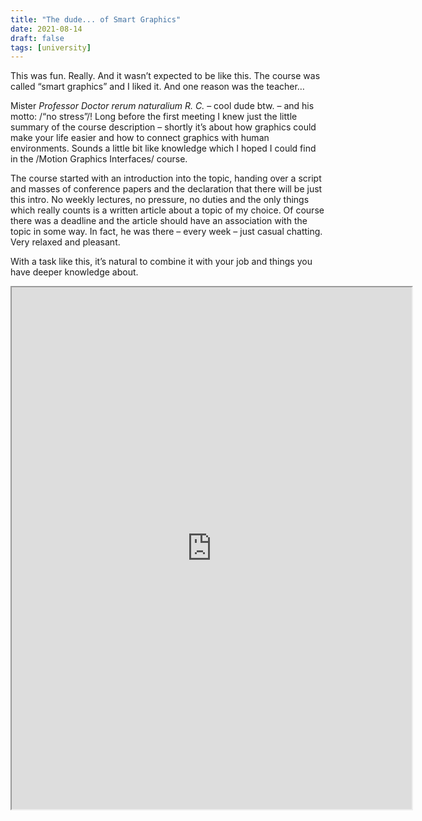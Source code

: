 ```yaml
---
title: "The dude... of Smart Graphics"
date: 2021-08-14
draft: false
tags: [university]
---
```


This was fun. Really. And it wasn’t expected to be like this. The course was called “smart graphics” and I liked it. And one reason was the teacher…

Mister *Professor Doctor rerum naturalium R. C.* – cool dude btw. – and his motto: /“no stress”/! Long before the first meeting I knew just the little summary of the course description – shortly it’s about how graphics could make your life easier and how to connect graphics with human environments. Sounds a little bit like knowledge which I hoped I could find in the /Motion Graphics Interfaces/ course.

The course started with an introduction into the topic, handing over a script and masses of conference papers and the declaration that there will be just this intro. No weekly lectures, no pressure, no duties and the only things which really counts is a written article about a topic of my choice. Of course there was a deadline and the article should have an association with the topic in some way. In fact, he was there – every week – just casual chatting. Very relaxed and pleasant.

With a task like this, it’s natural to combine it with your job and things you have deeper knowledge about. 

<iframe src="https://drive.google.com/file/d/1Iq5ajc_mwdIlggGH4lbDfPHR6QmSRbYa/preview" allow="autoplay" width="640" height="835"></iframe>
